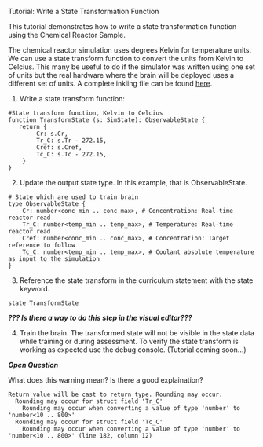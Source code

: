 Tutorial: Write a State Transformation Function

This tutorial demonstrates how to write a state transformation function using the Chemical Reactor Sample.

The chemical reactor simulation uses degrees Kelvin for temperature units. We can use a state transform function to convert the units from Kelvin to Celcius. This many be useful to do if the simulator was written using one set of units but the real hardware where the brain will be deployed uses a different set of units. A complete inkling file can be found [here](https://github.com/defeirst/bonsai-demos/blob/main/state-transform/cstr-state-transform.ink). 

1. Write a state transform function:

```
#State transform function, Kelvin to Celcius
function TransformState (s: SimState): ObservableState {
   return {
        Cr: s.Cr,
        Tr_C: s.Tr - 272.15,
        Cref: s.Cref,
        Tc_C: s.Tc - 272.15,
    }
}
```

2. Update the output state type. In this example, that is ObservableState.

```
# State which are used to train brain
type ObservableState {
    Cr: number<conc_min .. conc_max>, # Concentration: Real-time reactor read
    Tr_C: number<temp_min .. temp_max>, # Temperature: Real-time reactor read
    Cref: number<conc_min .. conc_max>, # Concentration: Target reference to follow
    Tc_C: number<temp_min .. temp_max>, # Coolant absolute temperature as input to the simulation
}
```

3. Reference the state transform in the curriculum statement with the state keyword.

```state TransformState```

***??? Is there a way to do this step in the visual editor???***


4. Train the brain. The transformed state will not be visible in the state data while training or during assessment. To verify the state transform is working as expected use the debug console. (Tutorial coming soon...)

***Open Question***

What does this warning mean? Is there a good explaination?
```
Return value will be cast to return type. Rounding may occur.
  Rounding may occur for struct field 'Tr_C'
    Rounding may occur when converting a value of type 'number' to 'number<10 .. 800>'
  Rounding may occur for struct field 'Tc_C'
    Rounding may occur when converting a value of type 'number' to 'number<10 .. 800>' (line 182, column 12)
```


